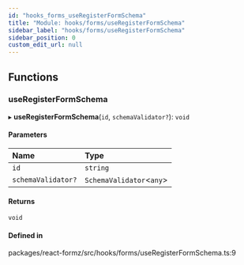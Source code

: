 ```yaml
---
id: "hooks_forms_useRegisterFormSchema"
title: "Module: hooks/forms/useRegisterFormSchema"
sidebar_label: "hooks/forms/useRegisterFormSchema"
sidebar_position: 0
custom_edit_url: null
---
```


## Functions

### useRegisterFormSchema

▸ **useRegisterFormSchema**(`id`, `schemaValidator?`): `void`

#### Parameters

| Name | Type |
| :------ | :------ |
| `id` | `string` |
| `schemaValidator?` | `SchemaValidator`<`any`\> |

#### Returns

`void`

#### Defined in

packages/react-formz/src/hooks/forms/useRegisterFormSchema.ts:9
